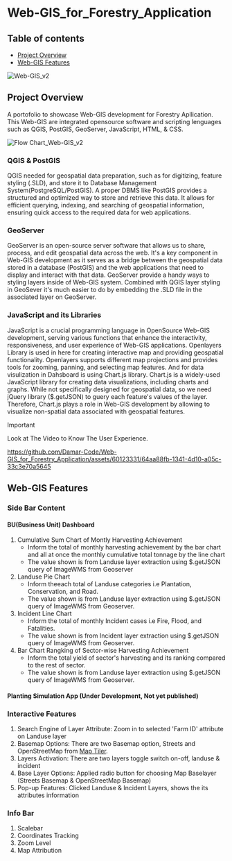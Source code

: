 # Web-GIS_for_Forestry_Application
## Table of contents
* [Project Overview](#project-overview)
* [Web-GIS Features](#web-gis-features)

![Web-GIS_v2](https://github.com/Damar-Code/Web-GIS_for_Forestry_Application/assets/60123331/5e02b8c0-3e77-4fa5-86de-faeccb53da1a)


## Project Overview
A portofolio to showcase Web-GIS development for Forestry Apllication. This Web-GIS are integrated opensource software and scripting lenguages such as QGIS, PostGIS, GeoServer, JavaScript, HTML, & CSS. 

![Flow Chart_Web-GIS_v2](https://github.com/Damar-Code/Web-GIS_for_Forestry_Application/assets/60123331/12a4e130-7520-40f0-95c5-fd41a3241df5)


### QGIS & PostGIS
QGIS needed for geospatial data preparation, such as for digitizing, feature styling (.SLD), and store it to Database Management System(PostgreSQL/PostGIS). A proper DBMS like PostGIS provides a structured and optimized way to store and retrieve this data. It allows for efficient querying, indexing, and searching of geospatial information, ensuring quick access to the required data for web applications.
### GeoServer
GeoServer is an open-source server software that allows us to share, process, and edit geospatial data across the web. It's a key component in Web-GIS development as it serves as a bridge between the geospatial data stored in a database (PostGIS) and the web applications that need to display and interact with that data. GeoServer provide a handy ways to styling layers inside of Web-GIS system. Combined with QGIS layer styling in GeoSever it's much easier to do by embedding the .SLD file in the associated layer on GeoServer.
### JavaScript and its Libraries
JavaScript is a crucial programming language in OpenSource Web-GIS development, serving various functions that enhance the interactivity, responsiveness, and user experience of Web-GIS applications. Openlayers Library is used in here for creating interactive map and providing geospatial functionality. Openlayers supports different map projections and provides tools for zooming, panning, and selecting map features. And for data visulization in Dahsboard is using Chart.js library. Chart.js is a widely-used JavaScript library for creating data visualizations, including charts and graphs. While not specifically designed for geospatial data, so we need jQuery library ($.getJSON) to guery each feature's values of the layer. Therefore, Chart.js plays a role in Web-GIS development by allowing to visualize non-spatial data associated with geospatial features.  


> [!IMPORTANT]  
> Look at The Video to Know The User Experience.

https://github.com/Damar-Code/Web-GIS_for_Forestry_Application/assets/60123331/64aa88fb-1341-4d10-a05c-33c3e70a5645


## Web-GIS Features
### Side Bar Content 
#### BU(Business Unit) Dashboard
1. Cumulative Sum Chart of Montly Harvesting Achievement
    - Inform the total of monthly harvesting achievement by the bar chart and all at once the monthly cumulative total tonnage by the line chart
    - The value shown is from Landuse layer extraction using $.getJSON query of ImageWMS from Geoserver
2. Landuse Pie Chart
   - Inform theeach total of Landuse categories i.e Plantation, Conservation, and Road.
   - The value shown is from Landuse layer extraction using $.getJSON query of ImageWMS from Geoserver.
4. Incident Line Chart
   - Inform the total of monthly Incident cases i.e Fire, Flood, and Fatalities.
   - The value shown is from Incident layer extraction using $.getJSON query of ImageWMS from Geoserver.
5. Bar Chart Rangking of Sector-wise Harvesting Achievement
   - Inform the total yield of sector's harvesting and its ranking compared to the rest of sector.  
   - The value shown is from Landuse layer extraction using $.getJSON query of ImageWMS from Geoserver.

#### Planting Simulation App (Under Development, Not yet published)
      
### Interactive Features 
   1. Search Engine of Layer Attribute: Zoom in to selected 'Farm ID' attribute on Landuse layer
   3. Basemap Options: There are two Basemap option, Streets and OpenStreetMap from [Map Tiler](https://www.maptiler.com/maps/basic/).
   5. Layers Activation: There are two layers toggle switch on-off, landuse & incident
   6. Base Layer Options: Applied radio button for choosing Map Baselayer (Streets Basemap & OpenStreetMap Basemap)
   7. Pop-up Features: Clicked Landuse & Incident Layers, shows the its attributes information
     
### Info Bar 
   1. Scalebar
   2. Coordinates Tracking
   3. Zoom Level
   4. Map Attribution

